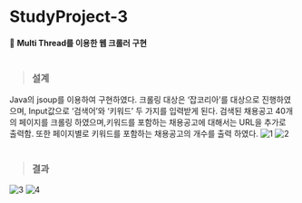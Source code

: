 # StudyProject-3
📱 <strong>Multi Thread를 이용한 웹 크롤러 구현</strong><br><br>

> ### 설계
Java의 jsoup를 이용하여 구현하였다. 크롤링 대상은 ‘잡코리아’를 대상으로 진행하였으며, Input값으로 ‘검색어’와 ‘키워드’ 두 가지를 입력받게 된다. 검색된 채용공고 40개의 페이지를 크롤링 하였으며,키워드를 포함하는 채용공고에 대해서는 URL을 추가로 출력함. 또한 페이지별로 키워드를 포함하는 채용공고의 개수를 출력 하였다.
![1](https://user-images.githubusercontent.com/76520025/116523154-e0bd3800-a910-11eb-80a3-1d8110df899d.jpg)
![2](https://user-images.githubusercontent.com/76520025/116523146-def37480-a910-11eb-9386-1f0862c43834.jpg)<br/><br/>

> ### 결과
![3](https://user-images.githubusercontent.com/76520025/116523150-df8c0b00-a910-11eb-9968-2e1918d0ade6.JPG)
![4](https://user-images.githubusercontent.com/76520025/116523153-e024a180-a910-11eb-9f30-53925a287fa0.JPG)<br/><br/>
